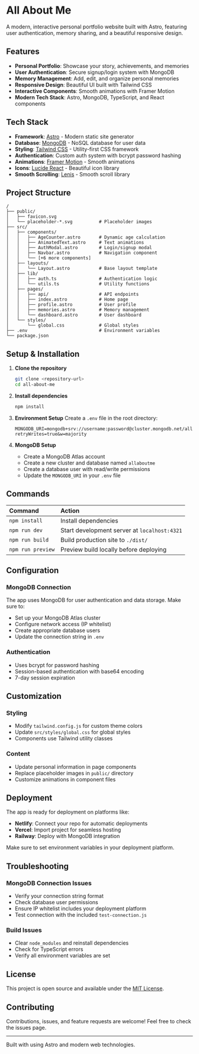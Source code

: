 # All About Me 

A modern, interactive personal portfolio website built with Astro, featuring user authentication, memory sharing, and a beautiful responsive design.

## Features

- **Personal Portfolio**: Showcase your story, achievements, and memories
- **User Authentication**: Secure signup/login system with MongoDB
- **Memory Management**: Add, edit, and organize personal memories
- **Responsive Design**: Beautiful UI built with Tailwind CSS
- **Interactive Components**: Smooth animations with Framer Motion
- **Modern Tech Stack**: Astro, MongoDB, TypeScript, and React components

## Tech Stack

- **Framework**: [Astro](https://astro.build/) - Modern static site generator
- **Database**: [MongoDB](https://www.mongodb.com/) - NoSQL database for user data
- **Styling**: [Tailwind CSS](https://tailwindcss.com/) - Utility-first CSS framework
- **Authentication**: Custom auth system with bcrypt password hashing
- **Animations**: [Framer Motion](https://www.framer.com/motion/) - Smooth animations
- **Icons**: [Lucide React](https://lucide.dev/) - Beautiful icon library
- **Smooth Scrolling**: [Lenis](https://lenis.studiofreight.com/) - Smooth scroll library

## Project Structure

```text
/
├── public/
│   ├── favicon.svg
│   └── placeholder-*.svg          # Placeholder images
├── src/
│   ├── components/
│   │   ├── AgeCounter.astro       # Dynamic age calculation
│   │   ├── AnimatedText.astro     # Text animations
│   │   ├── AuthModal.astro        # Login/signup modal
│   │   ├── Navbar.astro           # Navigation component
│   │   └── [+6 more components]
│   ├── layouts/
│   │   └── Layout.astro           # Base layout template
│   ├── lib/
│   │   ├── auth.ts                # Authentication logic
│   │   └── utils.ts               # Utility functions
│   ├── pages/
│   │   ├── api/                   # API endpoints
│   │   ├── index.astro            # Home page
│   │   ├── profile.astro          # User profile
│   │   ├── memories.astro         # Memory management
│   │   └── dashboard.astro        # User dashboard
│   └── styles/
│       └── global.css             # Global styles
├── .env                           # Environment variables
└── package.json
```

## Setup & Installation

1. **Clone the repository**
   ```bash
   git clone <repository-url>
   cd all-about-me
   ```

2. **Install dependencies**
   ```bash
   npm install
   ```

3. **Environment Setup**
   Create a `.env` file in the root directory:
   ```env
   MONGODB_URI=mongodb+srv://username:password@cluster.mongodb.net/allaboutme?retryWrites=true&w=majority
   ```

4. **MongoDB Setup**
   - Create a MongoDB Atlas account
   - Create a new cluster and database named `allaboutme`
   - Create a database user with read/write permissions
   - Update the `MONGODB_URI` in your `.env` file

## Commands

| Command           | Action                                        |
| :---------------- | :-------------------------------------------- |
| `npm install`     | Install dependencies                          |
| `npm run dev`     | Start development server at `localhost:4321` |
| `npm run build`   | Build production site to `./dist/`           |
| `npm run preview` | Preview build locally before deploying       |

## Configuration

### MongoDB Connection
The app uses MongoDB for user authentication and data storage. Make sure to:
- Set up your MongoDB Atlas cluster
- Configure network access (IP whitelist)
- Create appropriate database users
- Update the connection string in `.env`

### Authentication
- Uses bcrypt for password hashing
- Session-based authentication with base64 encoding
- 7-day session expiration

## Customization

### Styling
- Modify `tailwind.config.js` for custom theme colors
- Update `src/styles/global.css` for global styles
- Components use Tailwind utility classes

### Content
- Update personal information in page components
- Replace placeholder images in `public/` directory
- Customize animations in component files

## Deployment

The app is ready for deployment on platforms like:
- **Netlify**: Connect your repo for automatic deployments
- **Vercel**: Import project for seamless hosting
- **Railway**: Deploy with MongoDB integration

Make sure to set environment variables in your deployment platform.

## Troubleshooting

### MongoDB Connection Issues
- Verify your connection string format
- Check database user permissions
- Ensure IP whitelist includes your deployment platform
- Test connection with the included `test-connection.js`

### Build Issues
- Clear `node_modules` and reinstall dependencies
- Check for TypeScript errors
- Verify all environment variables are set

## License

This project is open source and available under the [MIT License](LICENSE).

## Contributing

Contributions, issues, and feature requests are welcome! Feel free to check the issues page.

---

Built with  using Astro and modern web technologies.